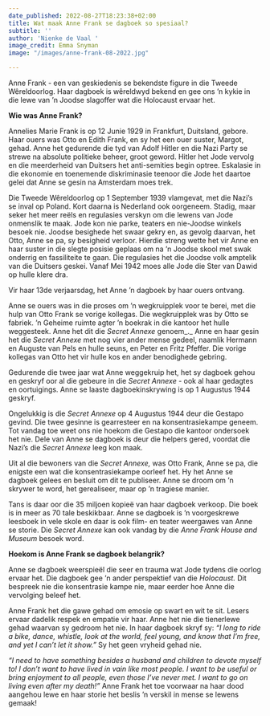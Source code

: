```yaml
---
date_published: 2022-08-27T18:23:38+02:00
title: Wat maak Anne Frank se dagboek so spesiaal?
subtitle: ''
author: 'Nienke de Vaal '
image_credit: Emma Snyman
image: "/images/anne-frank-08-2022.jpg"

---
```

Anne Frank - een van geskiedenis se bekendste figure in die Tweede Wêreldoorlog. Haar dagboek is wȇreldwyd bekend en gee ons ’n kykie in die lewe van ’n Joodse slagoffer wat die Holocaust ervaar het.

**Wie was Anne Frank?**

Annelies Marie Frank is op 12 Junie 1929 in Frankfurt, Duitsland, gebore. Haar ouers was Otto en Edith Frank, en sy het een ouer suster, Margot, gehad. Anne het gedurende die tyd van Adolf Hitler en die Nazi Party se strewe na absolute politieke beheer, groot geword. Hitler het Jode vervolg en die meerderheid van Duitsers het anti-semities begin optree. Eskalasie in die ekonomie en toenemende diskriminasie teenoor die Jode het daartoe gelei dat Anne se gesin na Amsterdam moes trek.

Die Tweede Wêreldoorlog op 1 September 1939 vlamgevat, met die Nazi’s se inval op Poland. Kort daarna is Nederland ook oorgeneem. Stadig, maar seker het meer reëls en regulasies verskyn om die lewens van Jode onmenslik te maak. Jode kon nie parke, teaters en nie-Joodse winkels besoek nie. Joodse besighede het swaar gekry en, as gevolg daarvan, het Otto, Anne se pa, sy besigheid verloor. Hierdie streng wette het vir Anne en haar suster in die slegte posisie geplaas om na ’n Joodse skool met swak onderrig en fassiliteite te gaan. Die regulasies het die Joodse volk amptelik van die Duitsers geskei. Vanaf Mei 1942 moes alle Jode die Ster van Dawid op hulle klere dra.

Vir haar 13de verjaarsdag, het Anne ’n dagboek by haar ouers ontvang.

Anne se ouers was in die proses om ’n wegkruipplek voor te berei, met die hulp van Otto Frank se vorige kollegas. Die wegkruipplek was by Otto se fabriek. ’n Geheime ruimte agter ’n boekrak in die kantoor het hulle weggesteek. Anne het dit die _Secret Annexe_ genoem_._ Anne en haar gesin het die _Secret Annexe_ met nog vier ander mense gedeel, naamlik Hermann en Auguste van Pels en hulle seuns, en Peter en Fritz Pfeffer. Die vorige kollegas van Otto het vir hulle kos en ander benodighede gebring.

Gedurende die twee jaar wat Anne weggekruip het, het sy dagboek gehou en geskryf oor al die gebeure in die _Secret Annexe_ - ook al haar gedagtes en oortuigings. Anne se laaste dagboekinskrywing is op 1 Augustus 1944 geskryf.

Ongelukkig is die _Secret Annexe_ op 4 Augustus 1944 deur die Gestapo gevind. Die twee gesinne is gearresteer en na konsentrasiekampe geneem. Tot vandag toe weet ons nie hoekom die Gestapo die kantoor ondersoek het nie. Dele van Anne se dagboek is deur die helpers gered, voordat die Nazi’s die _Secret Annexe_ leeg kon maak.

Uit al die bewoners van die _Secret Annexe,_ was Otto Frank, Anne se pa, die enigste een wat die konsentrasiekampe oorleef het. Hy het Anne se dagboek gelees en besluit om dit te publiseer. Anne se droom om ’n skrywer te word, het gerealiseer, maar op ’n tragiese manier.

Tans is daar oor die 35 miljoen kopieë van haar dagboek verkoop. Die boek is in meer as 70 tale beskikbaar. Anne se dagboek is ’n voorgeskrewe leesboek in vele skole en daar is ook film- en teater weergawes van Anne se storie. Die _Secret Annexe_ kan ook vandag by die _Anne Frank House and Museum_ besoek word.

**Hoekom is Anne Frank se dagboek belangrik?**

Anne se dagboek weerspieël die seer en trauma wat Jode tydens die oorlog ervaar het. Die dagboek gee ’n ander perspektief van die _Holocaust._ Dit bespreek nie die konsentrasie kampe nie, maar eerder hoe Anne die vervolging beleef het.

Anne Frank het die gawe gehad om emosie op swart en wit te sit. Lesers ervaar dadelik respek en empatie vir haar. Anne het nie die tienerlewe gehad waarvan sy gedroom het nie. In haar dagboek skryf sy: _“I long to ride a bike, dance, whistle, look at the world, feel young, and know that I’m free, and yet I can’t let it show.”_ Sy het geen vryheid gehad nie.

_“I need to have something besides a husband and children to devote myself to! I don’t want to have lived in vain like most people. I want to be useful or bring enjoyment to all people, even those I’ve never met. I want to go on living even after my death!”_ Anne Frank het toe voorwaar na haar dood aangehou lewe en haar storie het beslis ’n verskil in mense se lewens gemaak!